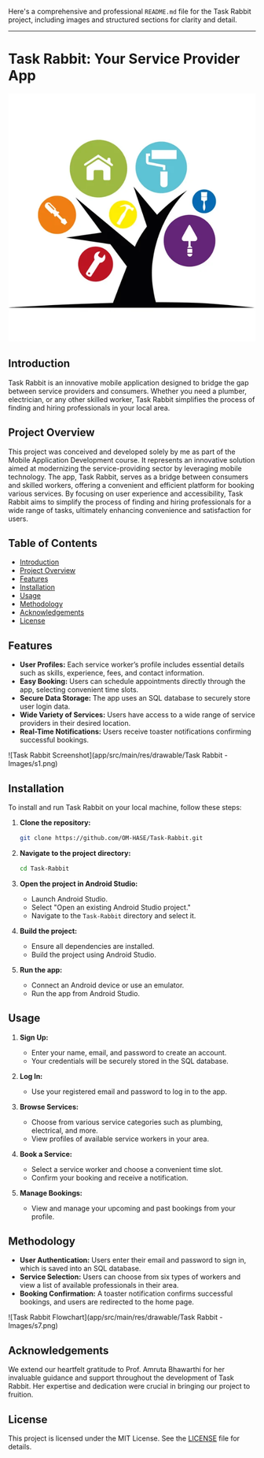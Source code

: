 Here's a comprehensive and professional `README.md` file for the Task Rabbit project, including images and structured sections for clarity and detail.

---

# Task Rabbit: Your Service Provider App

![Task Rabbit Logo](app/src/main/res/drawable/start.jpg)

## Introduction

Task Rabbit is an innovative mobile application designed to bridge the gap between service providers and consumers. Whether you need a plumber, electrician, or any other skilled worker, Task Rabbit simplifies the process of finding and hiring professionals in your local area.

## Project Overview

This project was conceived and developed solely by me as part of the Mobile Application Development course. It represents an innovative solution aimed at modernizing the service-providing sector by leveraging mobile technology. The app, Task Rabbit, serves as a bridge between consumers and skilled workers, offering a convenient and efficient platform for booking various services. By focusing on user experience and accessibility, Task Rabbit aims to simplify the process of finding and hiring professionals for a wide range of tasks, ultimately enhancing convenience and satisfaction for users.

## Table of Contents

- [Introduction](#introduction)
- [Project Overview](#project-overview)
- [Features](#features)
- [Installation](#installation)
- [Usage](#usage)
- [Methodology](#methodology)
- [Acknowledgements](#acknowledgements)
- [License](#license)

## Features

- **User Profiles:** Each service worker’s profile includes essential details such as skills, experience, fees, and contact information.
- **Easy Booking:** Users can schedule appointments directly through the app, selecting convenient time slots.
- **Secure Data Storage:** The app uses an SQL database to securely store user login data.
- **Wide Variety of Services:** Users have access to a wide range of service providers in their desired location.
- **Real-Time Notifications:** Users receive toaster notifications confirming successful bookings.

![Task Rabbit Screenshot](app/src/main/res/drawable/Task Rabbit - Images/s1.png)

## Installation

To install and run Task Rabbit on your local machine, follow these steps:

1. **Clone the repository:**
   ```bash
   git clone https://github.com/OM-HASE/Task-Rabbit.git
   ```

2. **Navigate to the project directory:**
   ```bash
   cd Task-Rabbit
   ```

3. **Open the project in Android Studio:**
   - Launch Android Studio.
   - Select "Open an existing Android Studio project."
   - Navigate to the `Task-Rabbit` directory and select it.

4. **Build the project:**
   - Ensure all dependencies are installed.
   - Build the project using Android Studio.

5. **Run the app:**
   - Connect an Android device or use an emulator.
   - Run the app from Android Studio.

## Usage

1. **Sign Up:**
   - Enter your name, email, and password to create an account.
   - Your credentials will be securely stored in the SQL database.

2. **Log In:**
   - Use your registered email and password to log in to the app.

3. **Browse Services:**
   - Choose from various service categories such as plumbing, electrical, and more.
   - View profiles of available service workers in your area.

4. **Book a Service:**
   - Select a service worker and choose a convenient time slot.
   - Confirm your booking and receive a notification.

5. **Manage Bookings:**
   - View and manage your upcoming and past bookings from your profile.

## Methodology

- **User Authentication:** Users enter their email and password to sign in, which is saved into an SQL database.
- **Service Selection:** Users can choose from six types of workers and view a list of available professionals in their area.
- **Booking Confirmation:** A toaster notification confirms successful bookings, and users are redirected to the home page.

![Task Rabbit Flowchart](app/src/main/res/drawable/Task Rabbit - Images/s7.png)

## Acknowledgements

We extend our heartfelt gratitude to Prof. Amruta Bhawarthi for her invaluable guidance and support throughout the development of Task Rabbit. Her expertise and dedication were crucial in bringing our project to fruition.

## License

This project is licensed under the MIT License. See the [LICENSE](LICENSE) file for details.
